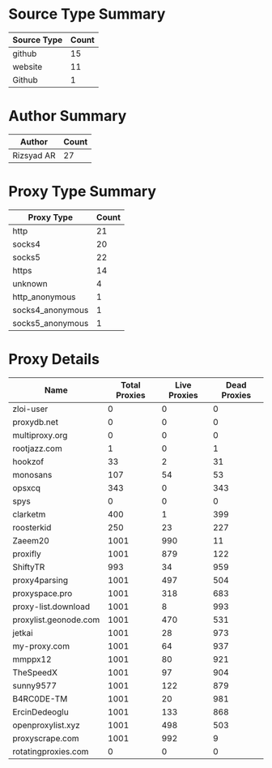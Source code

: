 # Source Type Summary

| Source Type | Count |
|-------------|-------|
| github | 15 |
| website | 11 |
| Github | 1 |


# Author Summary

| Author | Count |
|--------|-------|
| Rizsyad AR | 27 |


# Proxy Type Summary

| Proxy Type | Count |
|------------|-------|
| http | 21 |
| socks4 | 20 |
| socks5 | 22 |
| https | 14 |
| unknown | 4 |
| http_anonymous | 1 |
| socks4_anonymous | 1 |
| socks5_anonymous | 1 |


# Proxy Details

| Name | Total Proxies | Live Proxies | Dead Proxies |
|------|---------------|--------------|---------------|
| zloi-user | 0 | 0 | 0 |
| proxydb.net | 0 | 0 | 0 |
| multiproxy.org | 0 | 0 | 0 |
| rootjazz.com | 1 | 0 | 1 |
| hookzof | 33 | 2 | 31 |
| monosans | 107 | 54 | 53 |
| opsxcq | 343 | 0 | 343 |
| spys | 0 | 0 | 0 |
| clarketm | 400 | 1 | 399 |
| roosterkid | 250 | 23 | 227 |
| Zaeem20 | 1001 | 990 | 11 |
| proxifly | 1001 | 879 | 122 |
| ShiftyTR | 993 | 34 | 959 |
| proxy4parsing | 1001 | 497 | 504 |
| proxyspace.pro | 1001 | 318 | 683 |
| proxy-list.download | 1001 | 8 | 993 |
| proxylist.geonode.com | 1001 | 470 | 531 |
| jetkai | 1001 | 28 | 973 |
| my-proxy.com | 1001 | 64 | 937 |
| mmppx12 | 1001 | 80 | 921 |
| TheSpeedX | 1001 | 97 | 904 |
| sunny9577 | 1001 | 122 | 879 |
| B4RC0DE-TM | 1001 | 20 | 981 |
| ErcinDedeoglu | 1001 | 133 | 868 |
| openproxylist.xyz | 1001 | 498 | 503 |
| proxyscrape.com | 1001 | 992 | 9 |
| rotatingproxies.com | 0 | 0 | 0 |
